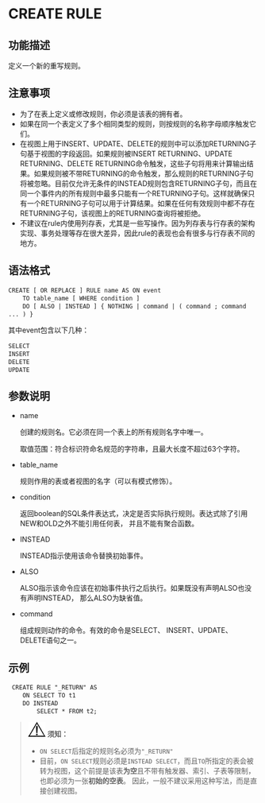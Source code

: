 # CREATE RULE<a name="ZH-CN_TOPIC_0306398142"></a>

## 功能描述<a name="section189661819135511"></a>

定义一个新的重写规则。

## 注意事项<a name="section7961133411551"></a>

-   为了在表上定义或修改规则，你必须是该表的拥有者。
-   如果在同一个表定义了多个相同类型的规则，则按规则的名称字母顺序触发它们。
-   在视图上用于INSERT、UPDATE、DELETE的规则中可以添加RETURNING子句基于视图的字段返回。如果规则被INSERT RETURNING、UPDATE RETURNING、DELETE RETURNING命令触发，这些子句将用来计算输出结果。如果规则被不带RETURNING的命令触发，那么规则的RETURNING子句将被忽略。目前仅允许无条件的INSTEAD规则包含RETURNING子句，而且在同一个事件内的所有规则中最多只能有一个RETURNING子句。这样就确保只有一个RETURNING子句可以用于计算结果。如果在任何有效规则中都不存在RETURNING子句，该视图上的RETURNING查询将被拒绝。
-   不建议在rule内使用列存表，尤其是一些写操作。因为列存表与行存表的架构实现、事务处理等存在很大差异，因此rule的表现也会有很多与行存表不同的地方。

## 语法格式<a name="section139076585551"></a>

```
CREATE [ OR REPLACE ] RULE name AS ON event
    TO table_name [ WHERE condition ]
    DO [ ALSO | INSTEAD ] { NOTHING | command | ( command ; command ... ) }
```

其中event包含以下几种：

```
SELECT
INSERT
DELETE
UPDATE
```

## 参数说明<a name="section169527814566"></a>

-   name

    创建的规则名。它必须在同一个表上的所有规则名字中唯一。

    取值范围：符合标识符命名规范的字符串，且最大长度不超过63个字符。

-   table\_name

    规则作用的表或者视图的名字（可以有模式修饰）。

-   condition

    返回boolean的SQL条件表达式，决定是否实际执行规则。表达式除了引用NEW和OLD之外不能引用任何表， 并且不能有聚合函数。

-   INSTEAD

    INSTEAD指示使用该命令替换初始事件。

-   ALSO

    ALSO指示该命令应该在初始事件执行之后执行。如果既没有声明ALSO也没有声明INSTEAD， 那么ALSO为缺省值。

-   command

    组成规则动作的命令。有效的命令是SELECT、 INSERT、UPDATE、 DELETE语句之一。


## 示例<a name="section8357162720577"></a>

```
 CREATE RULE "_RETURN" AS
    ON SELECT TO t1
    DO INSTEAD
        SELECT * FROM t2;
```

>![](public_sys-resources/icon-notice.gif) **须知：** 
>- `ON SELECT`后指定的规则名必须为`"_RETURN"`
>- 目前，`ON SELECT`规则必须是`INSTEAD SELECT`，而且`TO`所指定的表会被转为视图，这个前提是该表**为空**且不带有触发器、索引、子表等限制，也即必须为一张**初始的空表**。
> 因此，一般不建议采用这种写法，而是直接创建视图。